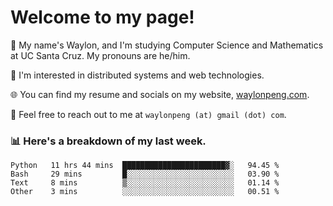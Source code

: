 # Welcome to my page! 

👋 My name's Waylon, and I'm studying Computer Science and Mathematics at UC Santa Cruz. My pronouns are he/him. 

💭 I'm interested in distributed systems and web technologies.

🌐 You can find my resume and socials on my website, [waylonpeng.com](https://www.waylonpeng.com).

📧 Feel free to reach out to me at `waylonpeng (at) gmail (dot) com`.

### 📊 Here's a breakdown of my last week.

<!--START_SECTION:waka-->
```text
Python   11 hrs 44 mins  ███████████████████████▓░   94.45 % 
Bash     29 mins         █░░░░░░░░░░░░░░░░░░░░░░░░   03.90 % 
Text     8 mins          ▒░░░░░░░░░░░░░░░░░░░░░░░░   01.14 % 
Other    3 mins          ░░░░░░░░░░░░░░░░░░░░░░░░░   00.51 % 
```
<!--END_SECTION:waka-->
